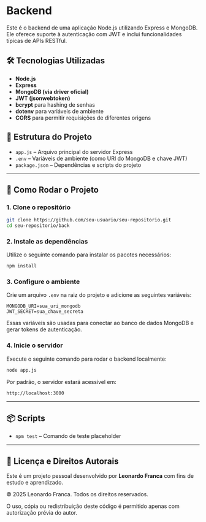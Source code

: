 # Backend

Este é o backend de uma aplicação Node.js utilizando Express e MongoDB. Ele oferece suporte à autenticação com JWT e inclui funcionalidades típicas de APIs RESTful.

## 🛠️ Tecnologias Utilizadas

- **Node.js**
- **Express**
- **MongoDB (via driver oficial)**
- **JWT (jsonwebtoken)**
- **bcrypt** para hashing de senhas
- **dotenv** para variáveis de ambiente
- **CORS** para permitir requisições de diferentes origens

## 📁 Estrutura do Projeto

- `app.js` – Arquivo principal do servidor Express
- `.env` – Variáveis de ambiente (como URI do MongoDB e chave JWT)
- `package.json` – Dependências e scripts do projeto

---

## 🚀 Como Rodar o Projeto

### 1. Clone o repositório

```bash
git clone https://github.com/seu-usuario/seu-repositorio.git
cd seu-repositorio/back
```

### 2. Instale as dependências

Utilize o seguinte comando para instalar os pacotes necessários:

```bash
npm install
```

### 3. Configure o ambiente

Crie um arquivo `.env` na raiz do projeto e adicione as seguintes variáveis:

```env
MONGODB_URI=sua_uri_mongodb
JWT_SECRET=sua_chave_secreta
```

Essas variáveis são usadas para conectar ao banco de dados MongoDB e gerar tokens de autenticação.

### 4. Inicie o servidor

Execute o seguinte comando para rodar o backend localmente:

```bash
node app.js
```

Por padrão, o servidor estará acessível em:

```
http://localhost:3000
```

---

## 📦 Scripts

- `npm test` – Comando de teste placeholder

---

## 📄 Licença e Direitos Autorais

Este é um projeto pessoal desenvolvido por **Leonardo Franca** com fins de estudo e aprendizado.

© 2025 Leonardo Franca. Todos os direitos reservados.

O uso, cópia ou redistribuição deste código é permitido apenas com autorização prévia do autor.
